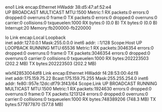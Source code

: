 eno1      Link encap:Ethernet  HWaddr 38:d5:47:af:52:e4  
          UP BROADCAST MULTICAST  MTU:1500  Metric:1
          RX packets:0 errors:0 dropped:0 overruns:0 frame:0
          TX packets:0 errors:0 dropped:0 overruns:0 carrier:0
          collisions:0 txqueuelen:1000 
          RX bytes:0 (0.0 B)  TX bytes:0 (0.0 B)
          Interrupt:20 Memory:fb200000-fb220000 

lo        Link encap:Local Loopback  
          inet addr:127.0.0.1  Mask:255.0.0.0
          inet6 addr: ::1/128 Scope:Host
          UP LOOPBACK RUNNING  MTU:65536  Metric:1
          RX packets:3046354 errors:0 dropped:0 overruns:0 frame:0
          TX packets:3046354 errors:0 dropped:0 overruns:0 carrier:0
          collisions:0 txqueuelen:1000 
          RX bytes:202223503 (202.2 MB)  TX bytes:202223503 (202.2 MB)

wlxf42853004df8 Link encap:Ethernet  HWaddr f4:28:53:00:4d:f8  
          inet addr:175.159.75.22  Bcast:175.159.75.255  Mask:255.255.254.0
          inet6 addr: fe80::957e:12dc:df79:3f43/64 Scope:Link
          UP BROADCAST RUNNING MULTICAST  MTU:1500  Metric:1
          RX packets:1924630 errors:0 dropped:0 overruns:0 frame:0
          TX packets:1213124 errors:0 dropped:0 overruns:0 carrier:0
          collisions:0 txqueuelen:1000 
          RX bytes:748389206 (748.3 MB)  TX bytes:577877870 (577.8 MB)


